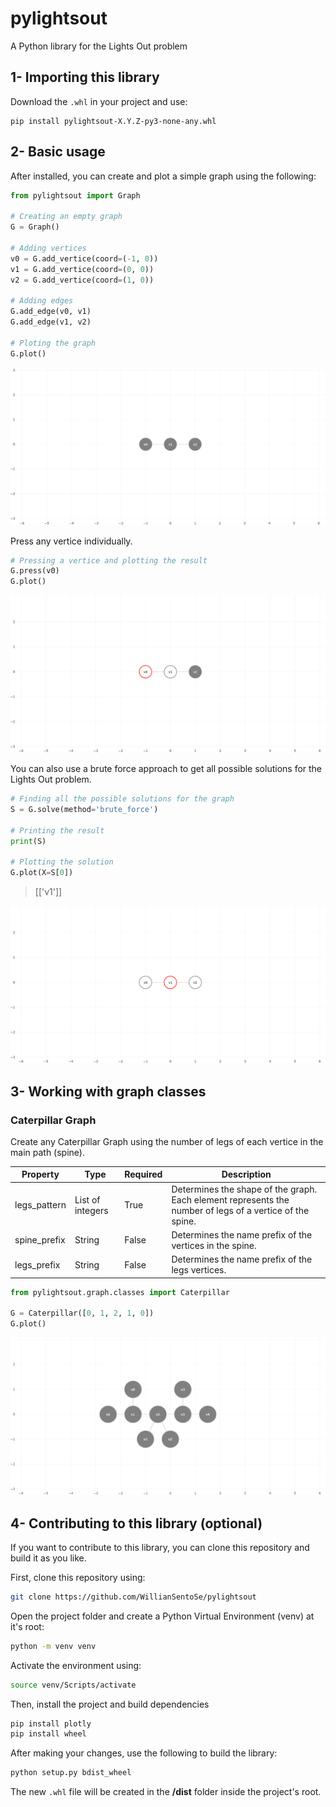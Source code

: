# pylightsout
A Python library for the Lights Out problem

## 1- Importing this library
Download the `.whl` in your project and use:

```
pip install pylightsout-X.Y.Z-py3-none-any.whl
```

## 2- Basic usage
After installed, you can create and plot a simple graph using the following:

```Python
from pylightsout import Graph

# Creating an empty graph
G = Graph()

# Adding vertices
v0 = G.add_vertice(coord=(-1, 0))
v1 = G.add_vertice(coord=(0, 0))
v2 = G.add_vertice(coord=(1, 0))

# Adding edges
G.add_edge(v0, v1)
G.add_edge(v1, v2)

# Ploting the graph
G.plot()
```

![All off graph](assets/plot_0.png)

Press any vertice individually.
```Python
# Pressing a vertice and plotting the result
G.press(v0)
G.plot()
```

![Graph with 'v1' pressed](assets/plot_1.png)

You can also use a brute force approach to get all possible solutions for the Lights Out problem.
```Python
# Finding all the possible solutions for the graph
S = G.solve(method='brute_force')

# Printing the result
print(S)

# Plotting the solution
G.plot(X=S[0])
```

> [['v1']]

![Graph solved](assets/plot_2.png)

## 3- Working with graph classes

### Caterpillar Graph

Create any Caterpillar Graph using the number of legs of each vertice in the main path (spine).

| Property | Type | Required | Description |
| -------- | ---- | -------- | ----------- |
| legs_pattern | List of integers | True | Determines the shape of the graph. Each element represents the number of legs of a vertice of the spine. |
| spine_prefix | String | False | Determines the name prefix of the vertices in the spine. |
| legs_prefix | String | False | Determines the name prefix of the legs vertices. |

```Python
from pylightsout.graph.classes import Caterpillar

G = Caterpillar([0, 1, 2, 1, 0])
G.plot()
```
![Caterpillar Graph](assets/plot_3.png)

## 4- Contributing to this library (optional)

If you want to contribute to this library, you can clone this repository and build it as you like.

First, clone this repository using:
```bash
git clone https://github.com/WillianSentoSe/pylightsout
```

Open the project folder and create a Python Virtual Environment (venv) at it's root:

```bash
python -m venv venv
```
Activate the environment using:

```bash
source venv/Scripts/activate
```

Then, install the project and build dependencies

```bash
pip install plotly
pip install wheel
```

After making your changes, use the following to build the library:

```bash
python setup.py bdist_wheel
```

The new `.whl` file will be created in the **/dist** folder inside the project's root.
